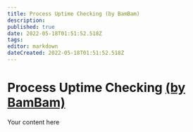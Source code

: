 ```yaml
---
title: Process Uptime Checking (by BamBam)
description: 
published: true
date: 2022-05-18T01:51:52.518Z
tags: 
editor: markdown
dateCreated: 2022-05-18T01:51:52.518Z
---
```


# Process Uptime Checking [(by BamBam)](https://www.twitch.tv/bambam4275)
Your content here